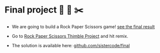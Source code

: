 # Final project 💎 📄 ✂️

+ We are going to build a Rock Paper Scissors game! [see the final result](final)

+ Go to [Rock Paper Scissors Thimble Project](https://thimbleprojects.org/winkervsbecks/295358/) and hit remix.

+ The solution is available here: [github.com/sistercode/final](https://github.com/winkerVSbecks/sistercode/tree/master/final)
